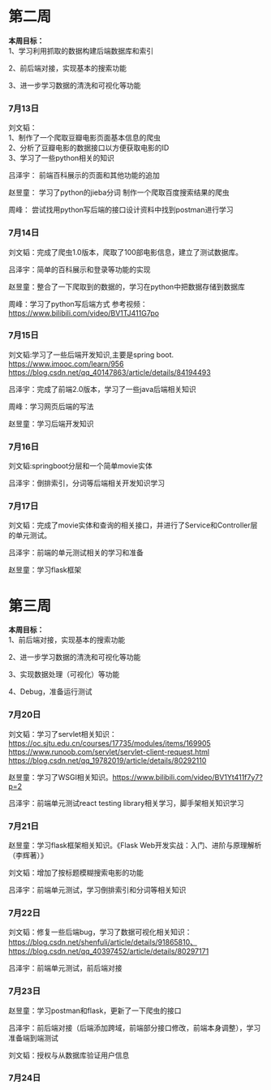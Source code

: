# __第二周__
**本周目标：**  
1、学习利用抓取的数据构建后端数据库和索引

2、前后端对接，实现基本的搜索功能

3、进一步学习数据的清洗和可视化等功能
### 7月13日  
刘文韬：  
1、制作了一个爬取豆瓣电影页面基本信息的爬虫  
2、分析了豆瓣电影的数据接口以方便获取电影的ID  
3、学习了一些python相关的知识

吕泽宇：
前端百科展示的页面和其他功能的追加

赵昱童：
学习了python的jieba分词
制作一个爬取百度搜索结果的爬虫

周峰：
尝试找用python写后端的接口设计资料中找到postman进行学习

### 7月14日
刘文韬：完成了爬虫1.0版本，爬取了100部电影信息，建立了测试数据库。

吕泽宇：简单的百科展示和登录等功能的实现

赵昱童：整合了一下爬取到的数据的，学习在python中把数据存储到数据库

周峰：学习了python写后端方式
参考视频：https://www.bilibili.com/video/BV1TJ411G7po
### 7月15日  
刘文韬:学习了一些后端开发知识,主要是spring boot. https://www.imooc.com/learn/956 https://blog.csdn.net/qq_40147863/article/details/84194493

吕泽宇：完成了前端2.0版本，学习了一些java后端相关知识

周峰：学习网页后端的写法

赵昱童：学习后端开发知识
### 7月16日  
刘文韬:springboot分层和一个简单movie实体

吕泽宇：倒排索引，分词等后端相关开发知识学习
### 7月17日
刘文韬：完成了movie实体和查询的相关接口，并进行了Service和Controller层的单元测试。

吕泽宇：前端的单元测试相关的学习和准备

赵昱童：学习flask框架


# __第三周__
**本周目标：**  
1、前后端对接，实现基本的搜索功能  

2、进一步学习数据的清洗和可视化等功能  

3、实现数据处理（可视化）等功能

4、Debug，准备运行测试  
### 7月20日  
刘文韬：学习了servlet相关知识：
https://oc.sjtu.edu.cn/courses/17735/modules/items/169905
https://www.runoob.com/servlet/servlet-client-request.html
https://blog.csdn.net/qq_19782019/article/details/80292110

赵昱童：学习了WSGI相关知识。https://www.bilibili.com/video/BV1Yt411f7y7?p=2

吕泽宇：前端单元测试react testing library相关学习，脚手架相关知识学习
### 7月21日
赵昱童：学习flask框架相关知识。《Flask Web开发实战：入门、进阶与原理解析（李辉著）》 

刘文韬：增加了按标题模糊搜索电影的功能

吕泽宇：前端单元测试，学习倒排索引和分词等相关知识
### 7月22日  
刘文韬：修复一些后端bug，学习了数据可视化相关知识：https://blog.csdn.net/shenfuli/article/details/91865810、
https://blog.csdn.net/qq_40397452/article/details/80297171

吕泽宇：前端单元测试，前后端对接
### 7月23日  
赵昱童：学习postman和flask，更新了一下爬虫的接口

吕泽宇：前后端对接（后端添加跨域，前端部分接口修改，前端本身调整），学习准备端到端测试  

刘文韬：授权与从数据库验证用户信息
### 7月24日  
